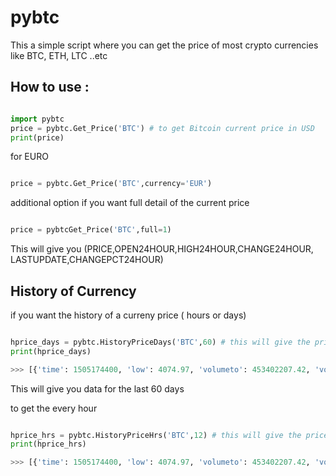 # pybtc

This a simple script where you can get the price of most crypto currencies like BTC, ETH, LTC ..etc

## How to use :

```python

import pybtc
price = pybtc.Get_Price('BTC') # to get Bitcoin current price in USD
print(price)
```
for EURO 
```python

price = pybtc.Get_Price('BTC',currency='EUR')
```
additional option if you want full detail of the current price

```python

price = pybtcGet_Price('BTC',full=1)

```
This will give you (PRICE,OPEN24HOUR,HIGH24HOUR,CHANGE24HOUR, LASTUPDATE,CHANGEPCT24HOUR)

## History of Currency

if you want the history of a curreny price ( hours or days)

```python

hprice_days = pybtc.HistoryPriceDays('BTC',60) # this will give the price details for the last 60 days 
print(hprice_days) 

>>> [{'time': 1505174400, 'low': 4074.97, 'volumeto': 453402207.42, 'volumefrom': 107041.94, 'high': 4387.76, 'close': 4158.92, 'open': 4217.9} .....
```
This will give you data for the last 60 days

to get the every hour 
```python

hprice_hrs = pybtc.HistoryPriceHrs('BTC',12) # this will give the price details for the last 12 hrs 
print(hprice_hrs) 

>>> [{'time': 1505174400, 'low': 4074.97, 'volumeto': 453402207.42, 'volumefrom': 107041.94, 'high': 4387.76, 'close': 4158.92, 'open': 4217.9} .....
```



